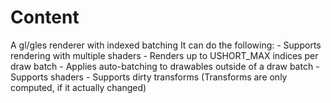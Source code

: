 # Content
A gl/gles renderer with indexed batching
It can do the following:
	- Supports rendering with multiple shaders
	- Renders up to USHORT_MAX indices per draw batch
	- Applies auto-batching to drawables outside of a draw batch
	- Supports shaders
	- Supports dirty transforms (Transforms are only computed, if it actually changed)